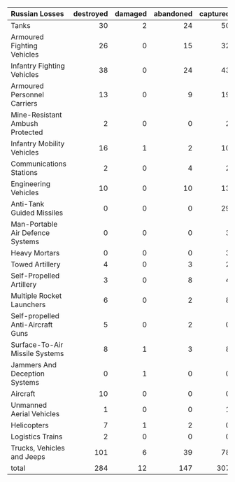 | Russian Losses                    |   destroyed |   damaged |   abandoned |   captured |   total |
|:----------------------------------|------------:|----------:|------------:|-----------:|--------:|
| Tanks                             |          30 |         2 |          24 |         50 |     106 |
| Armoured Fighting Vehicles        |          26 |         0 |          15 |         32 |      73 |
| Infantry Fighting Vehicles        |          38 |         0 |          24 |         43 |     105 |
| Armoured Personnel Carriers       |          13 |         0 |           9 |         19 |      41 |
| Mine-Resistant Ambush Protected   |           2 |         0 |           0 |          2 |       4 |
| Infantry Mobility Vehicles        |          16 |         1 |           2 |         10 |      29 |
| Communications Stations           |           2 |         0 |           4 |          2 |       8 |
| Engineering Vehicles              |          10 |         0 |          10 |         13 |      33 |
| Anti-Tank Guided Missiles         |           0 |         0 |           0 |         29 |      29 |
| Man-Portable Air Defence Systems  |           0 |         0 |           0 |          3 |       3 |
| Heavy Mortars                     |           0 |         0 |           0 |          3 |       3 |
| Towed Artillery                   |           4 |         0 |           3 |          2 |       9 |
| Self-Propelled Artillery          |           3 |         0 |           8 |          4 |      15 |
| Multiple Rocket Launchers         |           6 |         0 |           2 |          8 |      16 |
| Self-propelled Anti-Aircraft Guns |           5 |         0 |           2 |          0 |       7 |
| Surface-To-Air Missile Systems    |           8 |         1 |           3 |          8 |      20 |
| Jammers And Deception Systems     |           0 |         1 |           0 |          0 |       1 |
| Aircraft                          |          10 |         0 |           0 |          0 |      10 |
| Unmanned Aerial Vehicles          |           1 |         0 |           0 |          1 |       2 |
| Helicopters                       |           7 |         1 |           2 |          0 |      10 |
| Logistics Trains                  |           2 |         0 |           0 |          0 |       2 |
| Trucks, Vehicles and Jeeps        |         101 |         6 |          39 |         78 |     224 |
| total                             |         284 |        12 |         147 |        307 |     750 |